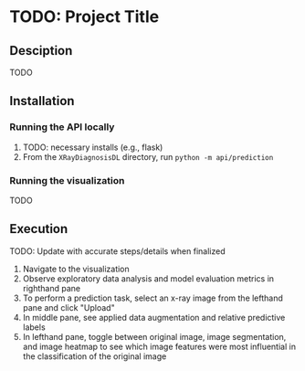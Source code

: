 # TODO: Project Title 

## Desciption
TODO

## Installation
### Running the API locally
1. TODO: necessary installs (e.g., flask)
2. From the `XRayDiagnosisDL` directory, run `python -m api/prediction`

### Running the visualization
TODO

## Execution
TODO: Update with accurate steps/details when finalized
1. Navigate to the visualization
2. Observe exploratory data analysis and model evaluation metrics in righthand pane
3. To perform a prediction task, select an x-ray image from the lefthand pane and click "Upload"
4. In middle pane, see applied data augmentation and relative predictive labels
5. In lefthand pane, toggle between original image, image segmentation, and image heatmap to see which image features were most influential in the classification of the original image